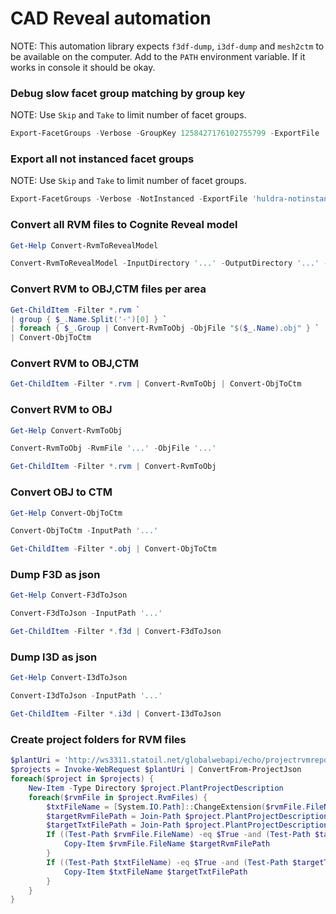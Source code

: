 # CAD Reveal automation

NOTE: This automation library expects `f3df-dump`, `i3df-dump` and `mesh2ctm` to be available on the computer. Add to the `PATH` environment variable. If it works in console it should be okay.

### Debug slow facet group matching by group key

NOTE: Use `Skip` and `Take` to limit number of facet groups. 

``` PowerShell
Export-FacetGroups -Verbose -GroupKey 1258427176102755799 -ExportFile 'gina-krog-1258427176102755799.obj' -RvmDirectory 'D:\Models\Gina Krog ASB 2022.02.03' | Convert-ObjToCtm
```

### Export all not instanced facet groups

NOTE: Use `Skip` and `Take` to limit number of facet groups. 

``` PowerShell
Export-FacetGroups -Verbose -NotInstanced -ExportFile 'huldra-notinstanced.obj' -RvmDirectory 'D:\Models\Huldra 2021.04.01' | Convert-ObjToCtm
```

### Convert all RVM files to Cognite Reveal model

``` PowerShell
Get-Help Convert-RvmToRevealModel

Convert-RvmToRevealModel -InputDirectory '...' -OutputDirectory '...' -ProjectId 1 -ModelId 1 -RevisionId 1
```

### Convert RVM to OBJ,CTM files per area

``` PowerShell
Get-ChildItem -Filter *.rvm `
| group { $_.Name.Split('-')[0] } `
| foreach { $_.Group | Convert-RvmToObj -ObjFile "$($_.Name).obj" } `
| Convert-ObjToCtm
```

### Convert RVM to OBJ,CTM

``` PowerShell
Get-ChildItem -Filter *.rvm | Convert-RvmToObj | Convert-ObjToCtm
```

### Convert RVM to OBJ

``` PowerShell
Get-Help Convert-RvmToObj

Convert-RvmToObj -RvmFile '...' -ObjFile '...'

Get-ChildItem -Filter *.rvm | Convert-RvmToObj
```

### Convert OBJ to CTM

``` PowerShell
Get-Help Convert-ObjToCtm

Convert-ObjToCtm -InputPath '...'

Get-ChildItem -Filter *.obj | Convert-ObjToCtm
```

### Dump F3D as json 

``` PowerShell
Get-Help Convert-F3dToJson

Convert-F3dToJson -InputPath '...'

Get-ChildItem -Filter *.f3d | Convert-F3dToJson
```

### Dump I3D as json  

``` PowerShell
Get-Help Convert-I3dToJson

Convert-I3dToJson -InputPath '...'

Get-ChildItem -Filter *.i3d | Convert-I3dToJson
```

### Create project folders for RVM files

``` PowerShell
$plantUri = 'http://ws3311.statoil.net/globalwebapi/echo/projectrvmreport/JCA'
$projects = Invoke-WebRequest $plantUri | ConvertFrom-ProjectJson
foreach($project in $projects) {
	New-Item -Type Directory $project.PlantProjectDescription
	foreach($rvmFile in $project.RvmFiles) {
		$txtFileName = [System.IO.Path]::ChangeExtension($rvmFile.FileName, "txt")
		$targetRvmFilePath = Join-Path $project.PlantProjectDescription $rvmFile.FileName
		$targetTxtFilePath = Join-Path $project.PlantProjectDescription $txtFileName
		If ((Test-Path $rvmFile.FileName) -eq $True -and (Test-Path $targetRvmFilePath) -eq $False) {
			Copy-Item $rvmFile.FileName $targetRvmFilePath
		}
		If ((Test-Path $txtFileName) -eq $True -and (Test-Path $targetTxtFilePath) -eq $False) {
			Copy-Item $txtFileName $targetTxtFilePath
		}
	}
}
```
